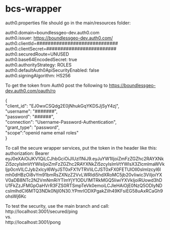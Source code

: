 # bcs-wrapper

auth0.properties file should go in the main/resources folder:
 
auth0.domain=boundlessgeo-dev.auth0.com  
auth0.issuer: https://boundlessgeo-dev.auth0.com/  
auth0.clientId=#############################  
auth0.clientSecret=#########################  
auth0.securedRoute=UNUSED  
auth0.base64EncodedSecret: true  
auth0.authorityStrategy: ROLES  
auth0.defaultAuth0ApiSecurityEnabled: false  
auth0.signingAlgorithm: HS256  

To get the token from Auth0 post the following to https://boundlessgeo-dev.auth0.com/oauth/ro  

{  
  "client_id":  "EJ0wxCSQdg2E0jNhukGqYKDSJjSyY4zj",   
  "username":  "#######",  
  "password":    "######",  
  "connection":   "Username-Password-Authentication",  
  "grant_type":  "password",  
  "scope":"openid name email roles"  
}  

To call the secure wrapper services, put the token in the header like this:
authorization: Bearer eyJ0eXAiOiJKV1QiLCJhbGciOiJIUzI1NiJ9.eyJuYW1lIjoiZmFzZGZhc2RAYXNkZi5zcyIsImVtYWlsIjoiZmFzZGZhc2RAYXNkZi5zcyIsImVtYWlsX3ZlcmlmaWVkIjp0cnVlLCJyb2xlcyI6WyJST0xFX1VTRVIiLCJST0xFX0FETUlOIl0sImlzcyI6Imh0dHBzOi8vYm91bmRsZXNzZ2VvLWRldi5hdXRoMC5jb20vIiwic3ViIjoiYXV0aDB8NTc2N2VmNmRiYTlmYjY1ODU1MTRkMGQ5IiwiYXVkIjoiRUowd3hDU1FkZzJFMGpOaHVrR3FZS0RTSmpTeVk0emoiLCJleHAiOjE0NzQ5ODIyNDcsImlhdCI6MTQ3NDk0NjI0N30.YPmrlODXPgakZilh49KFsiEG58uAxRCaGh9ohsWj6Kc

To test the security, use the main branch and call:  
http://localhost:3001/secured/ping  
vs.  
http://localhost:3001/pong  
